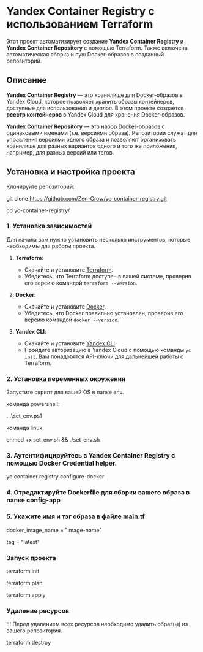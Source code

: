 # Yandex Container Registry с использованием Terraform

Этот проект автоматизирует создание **Yandex Container Registry** и **Yandex Container Repository** с помощью Terraform. Также включена автоматическая сборка и пуш Docker-образов в созданный репозиторий.

## Описание

**Yandex Container Registry** — это хранилище для Docker-образов в Yandex Cloud, которое позволяет хранить образы контейнеров, доступные для использования и деплоя. В этом проекте создается **реестр контейнеров** в Yandex Cloud для хранения Docker-образов.

**Yandex Container Repository** — это набор Docker-образов с одинаковыми именами (т.е. версиями образа). Репозитории служат для управления версиями одного образа и позволяют организовать хранилище для разных вариантов одного и того же приложения, например, для разных версий или тегов.


## Установка и настройка проекта

Клонируйте репозиторий:

git clone https://github.com/Zen-Crow/yc-container-registry.git

cd yc-container-registry/


### 1. Установка зависимостей

Для начала вам нужно установить несколько инструментов, которые необходимы для работы проекта.

1. **Terraform**:
   - Скачайте и установите [Terraform](https://www.terraform.io/downloads.html).
   - Убедитесь, что Terraform доступен в вашей системе, проверив его версию командой `terraform --version`.

2. **Docker**:
   - Скачайте и установите [Docker](https://docs.docker.com/get-docker/).
   - Убедитесь, что Docker правильно установлен, проверив его версию командой `docker --version`.

3. **Yandex CLI**:
   - Скачайте и установите [Yandex CLI](https://cloud.yandex.com/docs/cli/quickstart).
   - Пройдите авторизацию в Yandex Cloud с помощью команды `yc init`. Вам понадобятся API-ключи для дальнейшей работы с Terraform.


### 2. Установка переменных окружения

Запустите скрипт для вашей OS в папке env.

команда powershell:

. .\set_env.ps1

команда linux:

chmod +x set_env.sh && ./set_env.sh

### 3. Аутентифицируйтесь в Yandex Container Registry с помощью Docker Credential helper.

yc container registry configure-docker
 

### 4. Отредактируйте Dockerfile для сборки вашего образа в папке config-app

### 5. Укажите имя и тэг образа в файле main.tf 

docker_image_name = "image-name"

tag               = "latest"

### Запуск проекта

terraform init

terraform plan

terraform apply

### Удаление ресурсов

!!! Перед удалением всех ресурсов необходимо удалить образ(ы) из вашего репозитория.

terraform destroy
